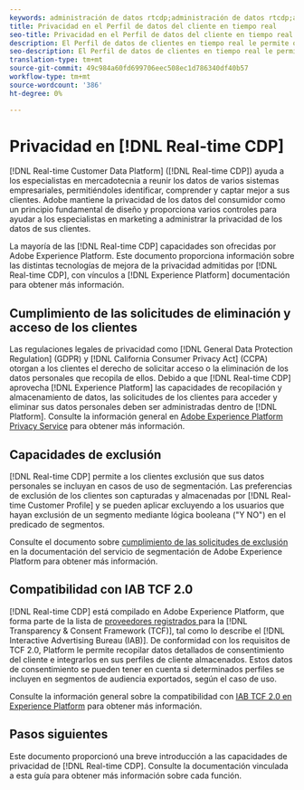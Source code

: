 ```yaml
---
keywords: administración de datos rtcdp;administración de datos rtcdp;administración de datos del perfil de datos del cliente en tiempo real;privacidad rtcdp;rtcdp privacidad
title: Privacidad en el Perfil de datos del cliente en tiempo real
seo-title: Privacidad en el Perfil de datos del cliente en tiempo real
description: El Perfil de datos de clientes en tiempo real le permite optimizar el proceso para mantener las operaciones de datos conformes con las normativas de privacidad.
seo-description: El Perfil de datos de clientes en tiempo real le permite optimizar el proceso para mantener las operaciones de datos conformes con las normativas de privacidad.
translation-type: tm+mt
source-git-commit: 49c984a60fd699706eec508ec1d786340df40b57
workflow-type: tm+mt
source-wordcount: '386'
ht-degree: 0%

---
```



# Privacidad en [!DNL Real-time CDP]

[!DNL Real-time Customer Data Platform] ([!DNL Real-time CDP]) ayuda a los especialistas en mercadotecnia a reunir los datos de varios sistemas empresariales, permitiéndoles identificar, comprender y captar mejor a sus clientes. Adobe mantiene la privacidad de los datos del consumidor como un principio fundamental de diseño y proporciona varios controles para ayudar a los especialistas en marketing a administrar la privacidad de los datos de sus clientes.

La mayoría de las [!DNL Real-time CDP] capacidades son ofrecidas por Adobe Experience Platform. Este documento proporciona información sobre las distintas tecnologías de mejora de la privacidad admitidas por [!DNL Real-time CDP], con vínculos a [!DNL Experience Platform] documentación para obtener más información.

## Cumplimiento de las solicitudes de eliminación y acceso de los clientes

Las regulaciones legales de privacidad como [!DNL General Data Protection Regulation] (GDPR) y [!DNL California Consumer Privacy Act] (CCPA) otorgan a los clientes el derecho de solicitar acceso o la eliminación de los datos personales que recopila de ellos. Debido a que [!DNL Real-time CDP] aprovecha [!DNL Experience Platform] las capacidades de recopilación y almacenamiento de datos, las solicitudes de los clientes para acceder y eliminar sus datos personales deben ser administradas dentro de [!DNL Platform]. Consulte la información general en [Adobe Experience Platform Privacy Service](../../privacy-service/home.md) para obtener más información.

## Capacidades de exclusión

[!DNL Real-time CDP] permite a los clientes exclusión que sus datos personales se incluyan en casos de uso de segmentación. Las preferencias de exclusión de los clientes son capturadas y almacenadas por [!DNL Real-time Customer Profile] y se pueden aplicar excluyendo a los usuarios que hayan exclusión de un segmento mediante lógica booleana (&quot;Y NO&quot;) en el predicado de segmentos.

Consulte el documento sobre [cumplimiento de las solicitudes de exclusión](../../segmentation/honoring-opt-outs.md) en la documentación del servicio de segmentación de Adobe Experience Platform para obtener más información.

## Compatibilidad con IAB TCF 2.0

[!DNL Real-time CDP] está compilado en Adobe Experience Platform, que forma parte de la lista de  [proveedores registrados ](https://iabeurope.eu/vendor-list-tcf-v2-0/) para la  [!DNL Transparency & Consent Framework (TCF)], tal como lo describe el  [!DNL Interactive Advertising Bureau (IAB)]. De conformidad con los requisitos de TCF 2.0, Platform le permite recopilar datos detallados de consentimiento del cliente e integrarlos en sus perfiles de cliente almacenados. Estos datos de consentimiento se pueden tener en cuenta si determinados perfiles se incluyen en segmentos de audiencia exportados, según el caso de uso.

Consulte la información general sobre la compatibilidad con [IAB TCF 2.0 en Experience Platform](../../landing/governance-privacy-security/consent/iab/overview.md) para obtener más información.

## Pasos siguientes

Este documento proporcionó una breve introducción a las capacidades de privacidad de [!DNL Real-time CDP]. Consulte la documentación vinculada a esta guía para obtener más información sobre cada función.